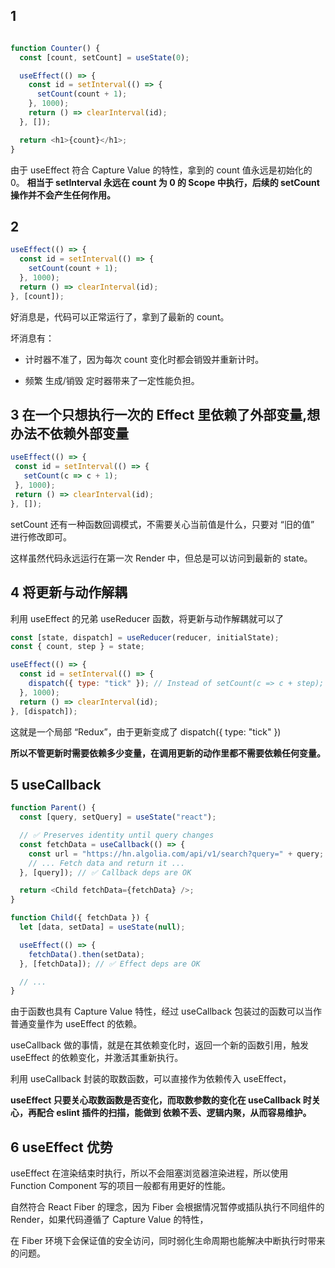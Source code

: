## 1
```js

function Counter() {
  const [count, setCount] = useState(0);

  useEffect(() => {
    const id = setInterval(() => {
      setCount(count + 1);
    }, 1000);
    return () => clearInterval(id);
  }, []);

  return <h1>{count}</h1>;
}
```
由于 useEffect 符合 Capture Value 的特性，拿到的 count 值永远是初始化的 0。
**相当于 setInterval 永远在 count 为 0 的 Scope 中执行，后续的 setCount 操作并不会产生任何作用。**

## 2
```js
useEffect(() => {
  const id = setInterval(() => {
    setCount(count + 1);
  }, 1000);
  return () => clearInterval(id);
}, [count]);
```
好消息是，代码可以正常运行了，拿到了最新的 count。

坏消息有：

 - 计时器不准了，因为每次 count 变化时都会销毁并重新计时。

 - 频繁 生成/销毁 定时器带来了一定性能负担。
 
 ## 3 在一个只想执行一次的 Effect 里依赖了外部变量,想办法不依赖外部变量
 ```js
 useEffect(() => {
  const id = setInterval(() => {
    setCount(c => c + 1);
  }, 1000);
  return () => clearInterval(id);
}, []);
```
setCount 还有一种函数回调模式，不需要关心当前值是什么，只要对 “旧的值” 进行修改即可。

这样虽然代码永远运行在第一次 Render 中，但总是可以访问到最新的 state。

## 4 将更新与动作解耦
利用 useEffect 的兄弟 useReducer 函数，将更新与动作解耦就可以了
```js
const [state, dispatch] = useReducer(reducer, initialState);
const { count, step } = state;

useEffect(() => {
  const id = setInterval(() => {
    dispatch({ type: "tick" }); // Instead of setCount(c => c + step);
  }, 1000);
  return () => clearInterval(id);
}, [dispatch]);
```
这就是一个局部 “Redux”，由于更新变成了 dispatch({ type: "tick" })

**所以不管更新时需要依赖多少变量，在调用更新的动作里都不需要依赖任何变量。**

## 5 useCallback
```js
function Parent() {
  const [query, setQuery] = useState("react");

  // ✅ Preserves identity until query changes
  const fetchData = useCallback(() => {
    const url = "https://hn.algolia.com/api/v1/search?query=" + query;
    // ... Fetch data and return it ...
  }, [query]); // ✅ Callback deps are OK

  return <Child fetchData={fetchData} />;
}

function Child({ fetchData }) {
  let [data, setData] = useState(null);

  useEffect(() => {
    fetchData().then(setData);
  }, [fetchData]); // ✅ Effect deps are OK

  // ...
}
```
由于函数也具有 Capture Value 特性，经过 useCallback 包装过的函数可以当作普通变量作为 useEffect 的依赖。

useCallback 做的事情，就是在其依赖变化时，返回一个新的函数引用，触发 useEffect 的依赖变化，并激活其重新执行。

利用 useCallback 封装的取数函数，可以直接作为依赖传入 useEffect，

**useEffect 只要关心取数函数是否变化，而取数参数的变化在 useCallback 时关心，再配合 eslint 插件的扫描，能做到 依赖不丢、逻辑内聚，从而容易维护。**

## 6 useEffect 优势

useEffect 在渲染结束时执行，所以不会阻塞浏览器渲染进程，所以使用 Function Component 写的项目一般都有用更好的性能。

自然符合 React Fiber 的理念，因为 Fiber 会根据情况暂停或插队执行不同组件的 Render，如果代码遵循了 Capture Value 的特性，

在 Fiber 环境下会保证值的安全访问，同时弱化生命周期也能解决中断执行时带来的问题。
